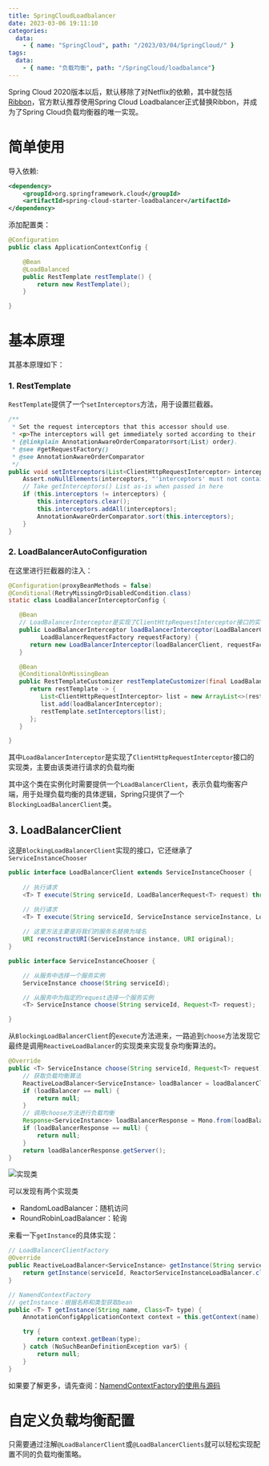 ```yaml
---
title: SpringCloudLoadbalancer
date: 2023-03-06 19:11:10
categories:
  data:
    - { name: "SpringCloud", path: "/2023/03/04/SpringCloud/" }
tags:
  data:
    - { name: "负载均衡", path: "/SpringCloud/loadbalance"}
---
```


Spring Cloud 2020版本以后，默认移除了对Netflix的依赖，其中就包括[Ribbon](https://so.csdn.net/so/search?q=Ribbon&spm=1001.2101.3001.7020)，官方默认推荐使用Spring Cloud Loadbalancer正式替换Ribbon，并成为了Spring Cloud负载均衡器的唯一实现。

# 简单使用

导入依赖:

```xml
<dependency>
    <groupId>org.springframework.cloud</groupId>
    <artifactId>spring-cloud-starter-loadbalancer</artifactId>
</dependency>
```

添加配置类：

```java
@Configuration
public class ApplicationContextConfig {

    @Bean
    @LoadBalanced
    public RestTemplate restTemplate() {
        return new RestTemplate();
    }

}
```

# 基本原理

其基本原理如下：

### 1. RestTemplate

`RestTemplate`提供了一个`setInterceptors`方法，用于设置拦截器。

```JAVA
/**
 * Set the request interceptors that this accessor should use.
 * <p>The interceptors will get immediately sorted according to their
 * {@linkplain AnnotationAwareOrderComparator#sort(List) order}.
 * @see #getRequestFactory()
 * @see AnnotationAwareOrderComparator
 */
public void setInterceptors(List<ClientHttpRequestInterceptor> interceptors) {
    Assert.noNullElements(interceptors, "'interceptors' must not contain null elements");
    // Take getInterceptors() List as-is when passed in here
    if (this.interceptors != interceptors) {
        this.interceptors.clear();
        this.interceptors.addAll(interceptors);
        AnnotationAwareOrderComparator.sort(this.interceptors);
    }
}
```

### 2. LoadBalancerAutoConfiguration

在这里进行拦截器的注入：

```java
@Configuration(proxyBeanMethods = false)
@Conditional(RetryMissingOrDisabledCondition.class)
static class LoadBalancerInterceptorConfig {

   @Bean
   // LoadBalancerInterceptor是实现了ClientHttpRequestInterceptor接口的实现类
   public LoadBalancerInterceptor loadBalancerInterceptor(LoadBalancerClient loadBalancerClient,
         LoadBalancerRequestFactory requestFactory) {
      return new LoadBalancerInterceptor(loadBalancerClient, requestFactory);
   }

   @Bean
   @ConditionalOnMissingBean
   public RestTemplateCustomizer restTemplateCustomizer(final LoadBalancerInterceptor loadBalancerInterceptor) {
      return restTemplate -> {
         List<ClientHttpRequestInterceptor> list = new ArrayList<>(restTemplate.getInterceptors());
         list.add(loadBalancerInterceptor);
         restTemplate.setInterceptors(list);
      };
   }

}
```

其中`LoadBalancerInterceptor`是实现了`ClientHttpRequestInterceptor`接口的实现类，主要由该类进行请求的负载均衡

其中这个类在实例化时需要提供一个`LoadBalancerClient`，表示负载均衡客户端，用于处理负载均衡的具体逻辑，Spring只提供了一个`BlockingLoadBalancerClient`类。

## 3. LoadBalancerClient

这是`BlockingLoadBalancerClient`实现的接口，它还继承了`ServiceInstanceChooser`

```java
public interface LoadBalancerClient extends ServiceInstanceChooser {
    
    // 执行请求
	<T> T execute(String serviceId, LoadBalancerRequest<T> request) throws IOException;

    // 执行请求
	<T> T execute(String serviceId, ServiceInstance serviceInstance, LoadBalancerRequest<T> request) throws IOException;
	
    // 这里方法主要是将我们的服务名替换为域名
	URI reconstructURI(ServiceInstance instance, URI original);
}

public interface ServiceInstanceChooser {

	// 从服务中选择一个服务实例
	ServiceInstance choose(String serviceId);

	// 从服务中为指定的request选择一个服务实例
	<T> ServiceInstance choose(String serviceId, Request<T> request);

}
```

从`BlockingLoadBalancerClient`的`execute`方法进来，一路追到`choose`方法发现它最终是调用`ReactiveLoadBalancer`的实现类来实现复杂均衡算法的。

```java
@Override
public <T> ServiceInstance choose(String serviceId, Request<T> request) {
    // 获取负载均衡算法
    ReactiveLoadBalancer<ServiceInstance> loadBalancer = loadBalancerClientFactory.getInstance(serviceId);
    if (loadBalancer == null) {
        return null;
    }
    // 调用choose方法进行负载均衡
    Response<ServiceInstance> loadBalancerResponse = Mono.from(loadBalancer.choose(request)).block();
    if (loadBalancerResponse == null) {
        return null;
    }
    return loadBalancerResponse.getServer();
}
```

![实现类](https://xds.asia/public/SpringCloud/2023-2-1-2c6ce8dd-954a-4c32-8fa6-beb3892a95fd.webp)

可以发现有两个实现类

- RandomLoadBalancer：随机访问
- RoundRobinLoadBalancer：轮询

来看一下`getInstance`的具体实现：

```java
// LoadBalancerClientFactory
@Override
public ReactiveLoadBalancer<ServiceInstance> getInstance(String serviceId) {
    return getInstance(serviceId, ReactorServiceInstanceLoadBalancer.class);
}

// NamendContextFactory
// getInstance：根据名称和类型获取bean
public <T> T getInstance(String name, Class<T> type) {
    AnnotationConfigApplicationContext context = this.getContext(name);

    try {
        return context.getBean(type);
    } catch (NoSuchBeanDefinitionException var5) {
        return null;
    }
}
```

如果要了解更多，请先查阅：[NamendContextFactory的使用与源码](/java-source/named-context-factory)

# 自定义负载均衡配置

只需要通过注解`@LoadBalancerClient`或`@LoadBalancerClients`就可以轻松实现配置不同的负载均衡策略。
